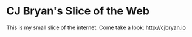 # CJ Bryan's Slice of the Web

This is my small slice of the internet. Come take a look: http://cjbryan.io
